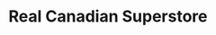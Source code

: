 ---
title: "Real Canadian Superstore"
url: /prince-albert/real-canadian-superstore/
shop: supermarket
---